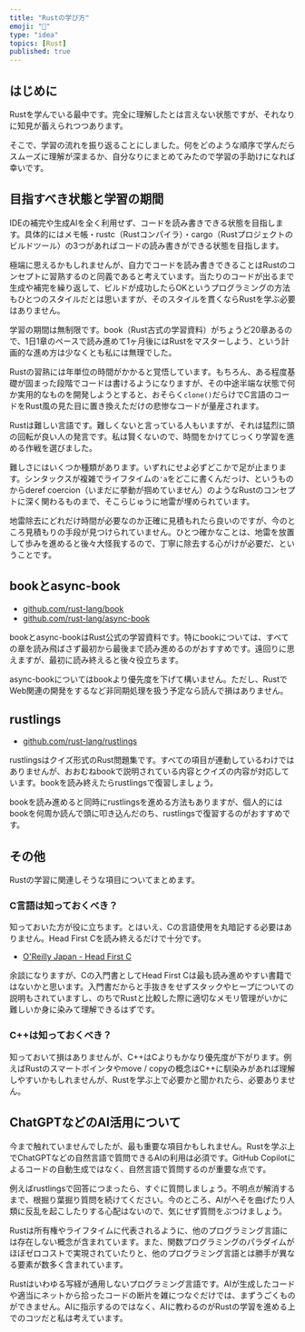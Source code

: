```yaml
---
title: "Rustの学び方"
emoji: "🍣"
type: "idea"
topics: [Rust]
published: true
---
```

## はじめに

Rustを学んでいる最中です。完全に理解したとは言えない状態ですが、それなりに知見が蓄えられつつあります。

そこで、学習の流れを振り返ることにしました。何をどのような順序で学んだらスムーズに理解が深まるか、自分なりにまとめてみたので学習の手助けになれば幸いです。

## 目指すべき状態と学習の期間

IDEの補完や生成AIを全く利用せず、コードを読み書きできる状態を目指します。具体的にはメモ帳・rustc（Rustコンパイラ）・cargo（Rustプロジェクトのビルドツール）の3つがあればコードの読み書きができる状態を目指します。

極端に思えるかもしれませんが、自力でコードを読み書きできることはRustのコンセプトに習熟するのと同義であると考えています。当たりのコードが出るまで生成や補完を繰り返して、ビルドが成功したらOKというプログラミングの方法もひとつのスタイルだとは思いますが、そのスタイルを貫くならRustを学ぶ必要はありません。

学習の期間は無制限です。book（Rust古式の学習資料）がちょうど20章あるので、1日1章のペースで読み進めて1ヶ月後にはRustをマスターしよう、という計画的な進め方は少なくとも私には無理でした。

Rustの習熟には年単位の時間がかかると覚悟しています。もちろん、ある程度基礎が固まった段階でコードは書けるようになりますが、その中途半端な状態で何か実用的なものを開発しようとすると、おそらく`clone()`だらけでC言語のコードをRust風の見た目に置き換えただけの悲惨なコードが量産されます。

Rustは難しい言語です。難しくないと言っている人もいますが、それは猛烈に頭の回転が良い人の発言です。私は賢くないので、時間をかけてじっくり学習を進める作戦を選びました。

難しさにはいくつか種類があります。いずれにせよ必ずどこかで足が止まります。シンタックスが複雑でライフタイムの`'a`をどこに書くんだっけ、というものからderef coercion（いまだに挙動が掴めていません）のようなRustのコンセプトに深く関わるものまで、そこらじゅうに地雷が埋められています。

地雷除去にどれだけ時間が必要なのか正確に見積もれたら良いのですが、今のところ見積もりの手段が見つけられていません。ひとつ確かなことは、地雷を放置して歩みを進めると後々大怪我するので、丁寧に除去する心がけが必要だ、ということです。

## bookとasync-book

- [github.com/rust-lang/book](https://github.com/rust-lang/book)
- [github.com/rust-lang/async-book](https://github.com/rust-lang/async-book)

bookとasync-bookはRust公式の学習資料です。特にbookについては、すべての章を読み飛ばさず最初から最後まで読み進めるのがおすすめです。遠回りに思えますが、最初に読み終えると後々役立ちます。

async-bookについてはbookより優先度を下げて構いません。ただし、RustでWeb関連の開発をするなど非同期処理を扱う予定なら読んで損はありません。

## rustlings

- [github.com/rust-lang/rustlings](https://github.com/rust-lang/rustlings)

rustlingsはクイズ形式のRust問題集です。すべての項目が連動しているわけではありませんが、おおむねbookで説明されている内容とクイズの内容が対応しています。bookを読み終えたらrustlingsで復習しましょう。

bookを読み進めると同時にrustlingsを進める方法もありますが、個人的にはbookを何周か読んで頭に叩き込んだのち、rustlingsで復習するのがおすすめです。

## その他

Rustの学習に関連しそうな項目についてまとめます。

### C言語は知っておくべき？

知っておいた方が役に立ちます。とはいえ、Cの言語使用を丸暗記する必要はありません。Head First Cを読み終えるだけで十分です。

- [O'Reilly Japan - Head First C](https://www.oreilly.co.jp/books/9784873116099/)

余談になりますが、Cの入門書としてHead First Cは最も読み進めやすい書籍ではないかと思います。入門書だからと手抜きをせずスタックやヒープについての説明もされていますし、のちでRustと比較した際に適切なメモリ管理がいかに難しいか身に染みて理解できるはずです。

### C++は知っておくべき？

知っておいて損はありませんが、C++はCよりもかなり優先度が下がります。例えばRustのスマートポインタやmove / copyの概念はC++に馴染みがあれば理解しやすいかもしれませんが、Rustを学ぶ上で必要かと聞かれたら、必要ありません。

## ChatGPTなどのAI活用について

今まで触れていませんでしたが、最も重要な項目かもしれません。Rustを学ぶ上でChatGPTなどの自然言語で質問できるAIの利用は必須です。GitHub Copilotによるコードの自動生成ではなく、自然言語で質問するのが重要な点です。

例えばrustlingsで回答につまったら、すぐに質問しましょう。不明点が解消するまで、根掘り葉掘り質問を続けてください。今のところ、AIがへそを曲げたり人類に反乱を起こしたりする心配はないので、気にせず質問をぶつけましょう。

Rustは所有権やライフタイムに代表されるように、他のプログラミング言語には存在しない概念が含まれています。また、関数プログラミングのパラダイムがほぼゼロコストで実現されていたりと、他のプログラミング言語とは勝手が異なる要素が数多く含まれています。

Rustはいわゆる写経が通用しないプログラミング言語です。AIが生成したコードや適当にネットから拾ったコードの断片を雑につなぐだけでは、まずうごくものができません。AIに指示するのではなく、AIに教わるのがRustの学習を進める上でのコツだと私は考えています。
